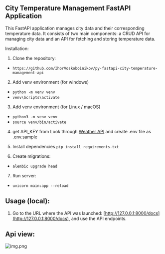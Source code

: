## City Temperature Management FastAPI Application

This FastAPI application manages city data and their corresponding temperature data.
It consists of two main components: a CRUD API for managing city data and an
API for fetching and storing temperature data.

Installation:

1. Clone the repository:

* ```https://github.com/IhorVoskoboinikov/py-fastapi-city-temperature-management-api```

2. Add venv environment (for windows)

* ```python -m venv venv```
* ```venv\Scripts\activate```

3. Add venv environment (for Linux / macOS)

* ```python3 -m venv venv```
* ```source venv/bin/activate```

4. get API_KEY from Look through [Weather API](https://www.weatherapi.com/docs/) and create .env file as .env.sample
5. Install dependencies
   ```pip install requirements.txt```

6. Create migrations:

* ```alembic upgrade head```

7. Run server:

* ```uvicorn main:app --reload ```

## Usage (local):

1. Go to the URL where the API was
   launched: [http://127.0.0.1:8000/docs](http://127.0.0.1:8000/docs), and use
   the API endpoints.

## Api view:

![img.png](api_demo.png)